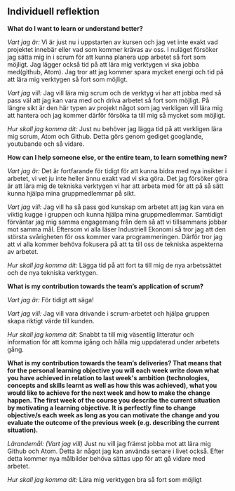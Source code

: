 ## Individuell reflektion

**What do I want to learn or understand better?**

*Vart jag är:*
Vi är just nu i uppstarten av kursen och jag vet inte exakt vad projektet
innebär eller vad som kommer krävas av oss. I nuläget försöker jag sätta mig
in i scrum för att kunna planera upp arbetet så fort som möjligt. Jag lägger
också tid på att lära mig verktygen vi ska jobba med(github, Atom). Jag tror att
jag kommer spara mycket energi och tid på att lära mig verktygen så fort som
möjligt.

*Vart jag vill:*
Jag vill lära mig scrum och de verktyg vi har att jobba med så pass väl att jag
kan vara med och driva arbetet så fort som möjligt. På längre sikt är den här
typen av projekt något som jag verkligen vill lära mig att hantera och jag
kommer därför försöka ta till mig så mycket som möjligt.

*Hur skall jag komma dit:*
Just nu behöver jag lägga tid på att verkligen lära mig scrum, Atom och Github.
Detta görs genom gediget googlande, youtubande och så vidare.


**How can I help someone else, or the entire team, to learn something new?**

*Vart jag är:*
Det är fortfarande för tidigt för att kunna bidra med nya insikter i arbetet,
vi vet ju inte heller ännu exakt vad vi ska göra. Det jag försöker göra är att
lära mig de tekniska verktygen vi har att arbeta med för att på så sätt kunna
hjälpa mina gruppmedlemmar på sikt.

*Vart jag vill:*
Jag vill ha så pass god kunskap om arbetet att jag kan vara en viktig kugge i
gruppen och kunna hjälpa mina gruppmedlemmar. Samtidigt förväntar jag mig samma
engagemang från dem så att vi tillsammans jobbar mot samma mål. Eftersom vi
alla läser Industriell Ekonomi så tror jag att den största svårigheten för oss
kommer vara programmeringen. Därför tror jag att vi alla kommer behöva fokusera
på att ta till oss de tekniska aspekterna av arbetet.

*Hur skall jag komma dit:*
Lägga tid på att fort ta till mig de nya arbetssättet och de nya tekniska
verktygen.

**What is my contribution towards the team’s application of scrum?**

*Vart jag är:*
För tidigt att säga!

*Vart jag vill:*
Jag vill vara drivande i scrum-arbetet och hjälpa gruppen skapa riktigt värde
till kunden.

*Hur skall jag komma dit:*
Snabbt ta till mig väsentlig litteratur och information för att komma igång och
hålla mig uppdaterad under arbetets gång.

**What is my contribution towards the team’s deliveries? That means that for
the personal learning objective you will each week write down what you have
achieved in relation to last week's ambition (technologies, concepts and skills
learnt as well as how this was achieved), what you would like to achieve for
the next week and how to make the change happen. The first week of the course
you describe the current situation by motivating a learning objective. It is
perfectly fine to change objective/s each week as long as you can motivate
the change and you evaluate the outcome of the previous week (e.g.
describing the current situation).**

*Lärandemål: (Vart jag vill)*
Just nu vill jag främst jobba mot att lära mig Github och Atom. Detta är något
jag kan använda senare i livet också. Efter detta kommer nya målbilder behöva
sättas upp för att gå vidare med arbetet.

*Hur skall jag komma dit:*
Lära mig verktygen bra så fort som möjligt
